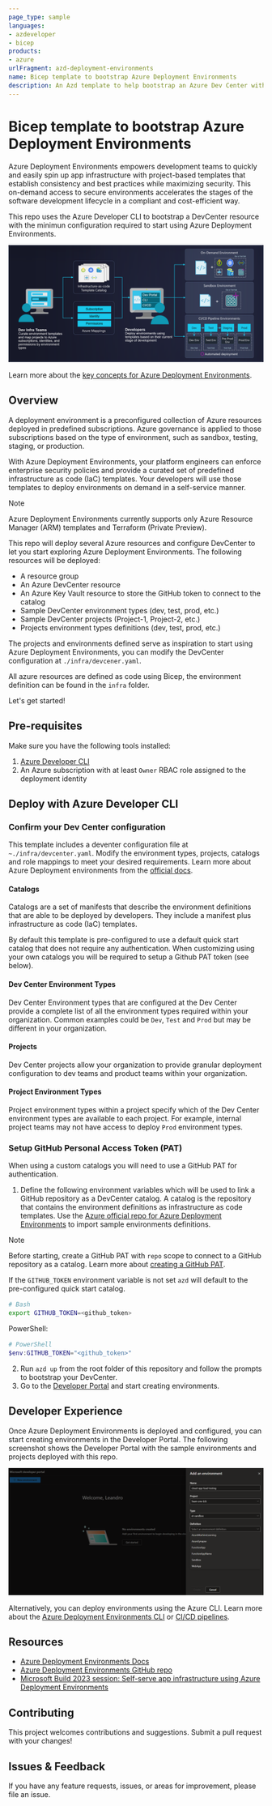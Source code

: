 ```yaml
---
page_type: sample
languages:
- azdeveloper
- bicep
products:
- azure
urlFragment: azd-deployment-environments
name: Bicep template to bootstrap Azure Deployment Environments
description: An Azd template to help bootstrap an Azure Dev Center with support for Deployment environments.
---
```

<!-- YAML front-matter schema: https://review.learn.microsoft.com/en-us/help/contribute/samples/process/onboarding?branch=main#supported-metadata-fields-for-readmemd -->

# Bicep template to bootstrap Azure Deployment Environments

Azure Deployment Environments empowers development teams to quickly and easily spin up app infrastructure with project-based templates that establish consistency and best practices while maximizing security. This on-demand access to secure environments accelerates the stages of the software development lifecycle in a compliant and cost-efficient way.

This repo uses the Azure Developer CLI to bootstrap a DevCenter resource with the minimun configuration required to start using Azure Deployment Environments.

![Diagram](./assets/azure-deployment-environments-diagram.png)

Learn more about the [key concepts for Azure Deployment Environments](https://learn.microsoft.com/en-us/azure/deployment-environments/overview-what-is-azure-deployment-environments).

## Overview

A deployment environment is a preconfigured collection of Azure resources deployed in predefined subscriptions. Azure governance is applied to those subscriptions based on the type of environment, such as sandbox, testing, staging, or production.

With Azure Deployment Environments, your platform engineers can enforce enterprise security policies and provide a curated set of predefined infrastructure as code (IaC) templates. Your developers will use those templates to deploy environments on demand in a self-service manner.

> [!NOTE]
> Azure Deployment Environments currently supports only Azure Resource Manager (ARM) templates and Terraform (Private Preview).

This repo will deploy several Azure resources and configure DevCenter to let you start exploring Azure Deployment Environments. The following resources will be deployed:

- A resource group
- An Azure DevCenter resource
- An Azure Key Vault resource to store the GitHub token to connect to the catalog
- Sample DevCenter environment types (dev, test, prod, etc.)
- Sample DevCenter projects (Project-1, Project-2, etc.)
- Projects environment types definitions (dev, test, prod, etc.)

The projects and environments defined serve as inspiration to start using Azure Deployment Environments, you can modify the DevCenter configuration at `./infra/devcener.yaml`.

All azure resources are defined as code using Bicep, the environment definition can be found in the `infra` folder.

Let's get started!

## Pre-requisites

Make sure you have the following tools installed:

1. [Azure Developer CLI](https://learn.microsoft.com/azure/developer/azure-developer-cli/)
1. An Azure subscription with at least `Owner` RBAC role assigned to the deployment identity

## Deploy with Azure Developer CLI

### Confirm your Dev Center configuration

This template includes a deventer configuration file at `~./infra/devcenter.yaml`.
Modify the environment types, projects, catalogs and role mappings to meet your desired requirements.
Learn more about Azure Deployment environments from the [official docs](https://learn.microsoft.com/azure/deployment-environments/overview-what-is-azure-deployment-environments).

#### Catalogs

Catalogs are a set of manifests that describe the environment definitions that are able to be deployed by developers.
They include a manifest plus infrastructure as code (IaC) templates.

By default this template is pre-configured to use a default quick start catalog that does not require any authentication. When customizing using your own catalogs you will be required to setup a Github PAT token (see below).

#### Dev Center Environment Types

Dev Center Environment types that are configured at the Dev Center provide a complete list of all the environment types required within your organization.
Common examples could be `Dev`, `Test` and `Prod` but may be different in your organization.

#### Projects

Dev Center projects allow your organization to provide granular deployment configuration to dev teams and product teams within your organization.

#### Project Environment Types

Project environment types within a project specify which of the Dev Center environment types are available to each project. For example, internal project teams may not have access to deploy `Prod` environment types.

### Setup GitHub Personal Access Token (PAT)

When using a custom catalogs you will need to use a GitHub PAT for authentication.

1. Define the following environment variables which will be used to link a GitHub repository as a DevCenter catalog. A catalog is the repository that contains the environment definitions as infrastructure as code templates. Use the [Azure official repo for Azure Deployment Environments](https://github.com/microsoft/devcenter-catalog) to import sample environments definitions.

> [!NOTE]
> Before starting, create a GitHub PAT with `repo` scope to connect to a GitHub repository as a catalog. Learn more about [creating a GitHub PAT](https://docs.github.com/en/github/authenticating-to-github/keeping-your-account-and-data-secure/creating-a-personal-access-token).
>
> If the `GITHUB_TOKEN` environment variable is not set `azd` will default to the pre-configured quick start catalog.

```bash
# Bash
export GITHUB_TOKEN=<github_token>
```

PowerShell:
```PowerShell
# PowerShell
$env:GITHUB_TOKEN="<github_token>"
```

2. Run `azd up` from the root folder of this repository and follow the prompts to bootstrap your DevCenter.
3. Go to the [Developer Portal](https://devportal.microsoft.com) and start creating environments.

## Developer Experience

Once Azure Deployment Environments is deployed and configured, you can start creating environments in the Developer Portal. The following screenshot shows the Developer Portal with the sample environments and projects deployed with this repo.

![Developer Portal](./assets/devportal.png)

Alternatively, you can deploy environments using the Azure CLI. Learn more about the [Azure Deployment Environments CLI](https://learn.microsoft.com/en-us/azure/deployment-environments/how-to-create-access-environments) or [CI/CD pipelines](https://learn.microsoft.com/en-us/azure/deployment-environments/tutorial-deploy-environments-in-cicd-github).

## Resources

- [Azure Deployment Environments Docs](https://learn.microsoft.com/en-us/azure/deployment-environments/overview-what-is-azure-deployment-environments)
- [Azure Deployment Environments GitHub repo](link_to_sample_templates_repository)
- [Microsoft Build 2023 session: Self-serve app infrastructure using Azure Deployment Environments](https://build.microsoft.com/en-US/sessions/e102bb71-f8ef-4538-9a59-158ec6f442b6?source=sessions)

## Contributing

This project welcomes contributions and suggestions. Submit a pull request with your changes!

## Issues & Feedback

If you have any feature requests, issues, or areas for improvement, please file an issue.